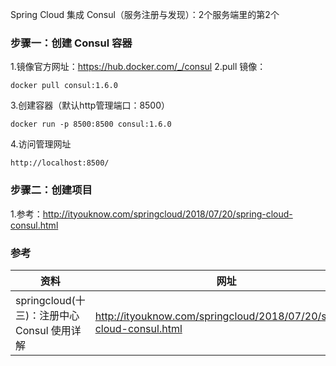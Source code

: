 Spring Cloud 集成 Consul（服务注册与发现）：2个服务端里的第2个

### 步骤一：创建 Consul 容器
1.镜像官方网址：https://hub.docker.com/_/consul
2.pull 镜像：
```
docker pull consul:1.6.0
```
3.创建容器（默认http管理端口：8500）
```
docker run -p 8500:8500 consul:1.6.0
```
4.访问管理网址
```
http://localhost:8500/
```

### 步骤二：创建项目
1.参考：http://ityouknow.com/springcloud/2018/07/20/spring-cloud-consul.html

### 参考
资料 | 网址
--- | ---
springcloud(十三)：注册中心 Consul 使用详解 | http://ityouknow.com/springcloud/2018/07/20/spring-cloud-consul.html
